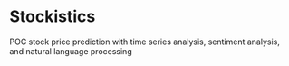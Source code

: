 # Stockistics
POC stock price prediction with time series analysis, sentiment analysis, and natural language processing

